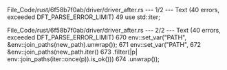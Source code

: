 File_Code/rust/6f58b7f0ab/driver/driver_after.rs --- 1/2 --- Text (40 errors, exceeded DFT_PARSE_ERROR_LIMIT)
                                                                                                                                                            49 use std::iter;

File_Code/rust/6f58b7f0ab/driver/driver_after.rs --- 2/2 --- Text (40 errors, exceeded DFT_PARSE_ERROR_LIMIT)
670             env::set_var("PATH", &env::join_paths(new_path).unwrap());                                                                                   671             env::set_var("PATH",
                                                                                                                                                             672                 &env::join_paths(new_path.iter()
                                                                                                                                                             673                                          .filter(|p| env::join_paths(iter::once(p)).is_ok()))
                                                                                                                                                             674                      .unwrap());

